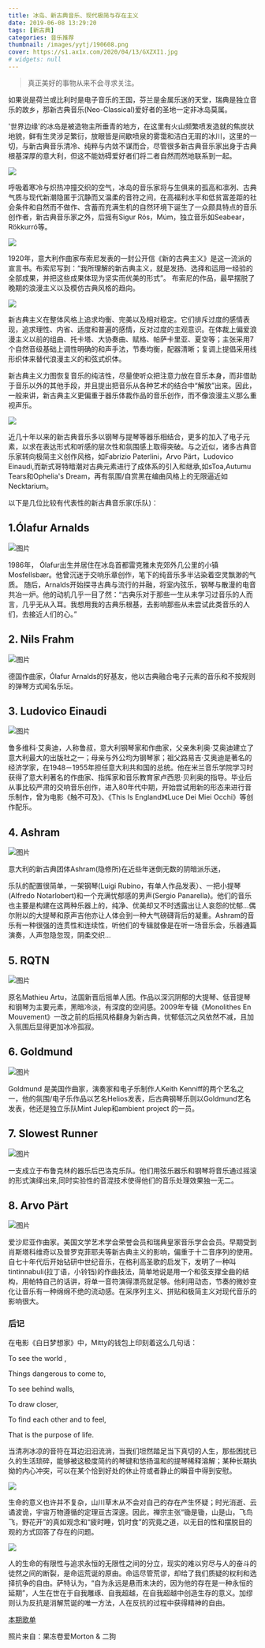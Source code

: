 ```yaml
---
title: 冰岛、新古典音乐、现代极简与存在主义
date: 2019-06-08 13:29:20
tags: [新古典]
categories: 音乐推荐
thumbnail: /images/yytj/190608.png
cover: https://s1.ax1x.com/2020/04/13/GXZXI1.jpg
# widgets: null
---
```


> 真正美好的事物从来不会寻求关注。

<!--more-->

如果说是荷兰或比利时是电子音乐的王国，芬兰是金属乐迷的天堂，瑞典是独立音乐的故乡，那新古典音乐(Neo-Classical)爱好者的圣地一定非冰岛莫属。

'世界边缘'的冰岛是被造物主所垂青的地方，在这里有火山频繁喷发造就的焦炭状地貌，鲜有生灵涉足繁衍，放眼皆是间歇喷泉的雾霭和洁白无瑕的冰川，这里的一切，与新古典音乐清冷、纯粹与内敛不谋而合，尽管很多新古典音乐家出身于古典根基深厚的意大利，但这不能妨碍爱好者们将二者自然而然地联系到一起。

![](https://i.loli.net/2021/10/05/8yeAoBs7IPCXH2U.jpg)

呼吸着寒冷与炽热冲撞交织的空气，冰岛的音乐家将与生俱来的孤高和凛冽、古典气质与现代新潮隐匿于沉静而又温柔的音符之间，在高福利水平和低贫富差距的社会条件和自然而不做作、含蓄而充满生机的自然环境下诞生了一众颇具特点的音乐创作者，新古典音乐家之外，后摇有Sigur Rós，Múm，独立音乐如Seabear，Rökkurró等。

![](https://s1.ax1x.com/2020/04/15/JCHlwV.jpg)

1920年，意大利作曲家布索尼发表的一封公开信《新的古典主义》是这一流派的宣言书。布索尼写到：“我所理解的新古典主义，就是发扬、选择和运用一经验的全部成果，并把这些成果体现为坚实而优美的形式”。 布索尼的作品，最早摆脱了晚期的浪漫主义以及模仿古典风格的趋向。

![](/![](https:/i.loli.net/2021/10/05/jPZR8wV9CvgtrzL.jpg))


新古典主义在整体风格上追求均衡、完美以及相对稳定。它们排斥过度的感情表现，追求理性、内省、适度和普遍的感情，反对过度的主观意识。在体裁上偏爱浪漫主义以前的组曲、托卡塔、大协奏曲、赋格、帕萨卡里亚、夏空等；主张采用7个自然音级基础上调性明确的和声手法，节奏均衡，配器清晰；复调上提倡采用线形织体来替代浪漫主义的和弦式织体。

新古典主义力图恢复音乐的纯洁性，尽量使听众把注意力放在音乐本身，而非借助于音乐以外的其他手段，并且提出把音乐从各种艺术的结合中“解放”出来。因此，一般来讲，新古典主义更偏重于器乐体裁作品的音乐创作，而不像浪漫主义那么重视声乐。

![](https://s1.ax1x.com/2020/04/15/JCHJW4.jpg)


近几十年以来的新古典音乐多以钢琴与提琴等器乐相结合，更多的加入了电子元素，以求在表达形式和听感的层次性和氛围感上取得突破。与之近似，诸多古典音乐家转向极简主义创作风格，如Fabrizio Paterlini，Arvo Pärt，Ludovico Einaudi,而新式哥特暗潮对古典元素进行了成体系的引入和继承,如sToa,Autumu Tears和Ophelia's Dream，再有氛围/自赏黑在编曲风格上的无限逼近如Necktarium。

以下是几位比较有代表性的新古典音乐家(乐队)：

## 1.Ólafur Arnalds

![图片](https://mmbiz.qpic.cn/mmbiz_jpg/Zary6JJNwMUuLzSVHgXMa6L8kJOXR9ozBnib5zomibqgNX22Y7LfbZf7D6Izic51samHXDIl9bS8Ufcn1UWZPlPYQ/640?wx_fmt=jpeg&tp=webp&wxfrom=5&wx_lazy=1&wx_co=1)

1986年， Ólafur出生并居住在冰岛首都雷克雅未克郊外几公里的小镇Mosfellsbær。他曾沉迷于交响乐章创作，笔下的纯音乐多半沾染着空灵飘渺的气质。 随后，Arnalds开始探寻古典与流行的并融，将室内弦乐，钢琴与散漫的电音共冶一炉。他的动机几乎一目了然：“古典乐对于那些一生从未学习过音乐的人而言，几乎无从入耳。我想用我的古典乐根基，去影响那些从未尝试此类音乐的人们，去接近人们的心。” 

## 2. Nils Frahm

![图片](https://mmbiz.qpic.cn/mmbiz_png/Zary6JJNwMUuLzSVHgXMa6L8kJOXR9oza32Nz1CgbvUAC68Gp4NZxHedjotba70d2YG5NhKRlcr8vkAwPlMs8A/640?wx_fmt=png&tp=webp&wxfrom=5&wx_lazy=1&wx_co=1)

德国作曲家，Ólafur Arnalds的好基友，他以古典融合电子元素的音乐和不按规则的弹琴方式闻名乐坛。

## 3. Ludovico Einaudi

![图片](https://mmbiz.qpic.cn/mmbiz_jpg/Zary6JJNwMUicj1mMGVS6snUBBKDjO9rgplrDSh0yJ66Txy6XCibrUFwh024fUT30OibZIyAzvQgSoI1Oib1djStFA/640?wx_fmt=jpeg&tp=webp&wxfrom=5&wx_lazy=1&wx_co=1)

鲁多维科·艾奥迪，人称鲁叔，意大利钢琴家和作曲家，父亲朱利奥·艾奥迪建立了意大利最大的出版社之一；母亲与外公均为钢琴家；祖父路易吉·艾奥迪是著名的经济学家，在1948－1955年担任意大利共和国的总统。他在米兰音乐学院学习时获得了意大利著名的作曲家、指挥家和音乐教育家卢西恩·贝利奥的指导。毕业后从事比较严肃的交响音乐创作，进入80年代中期，开始尝试用新的形态来进行音乐制作，曾为电影《触不可及》、《This Is England》《Luce Dei Miei Occhi》等创作配乐。

## 4. Ashram

![图片](https://mmbiz.qpic.cn/mmbiz_jpg/Zary6JJNwMUicj1mMGVS6snUBBKDjO9rgibN0cTs5AKD28yfVxSxx5BibePyVC2T7yNVQ7M684bUbOSF8DxnV2HOw/640?wx_fmt=jpeg&tp=webp&wxfrom=5&wx_lazy=1&wx_co=1)

意大利的新古典团体Ashram(隐修所)在近些年迷倒无数的阴暗派乐迷，

乐队的配置很简单，一架钢琴(Luigi Rubino，有单人作品发表）、一把小提琴(Alfredo Notarlobert)和一个充满忧郁感的男声(Sergio Panarella)。他们的音乐也主要是构建在这两种乐器上的，纯净、优美却又不时透露出让人哀怨的忧郁...偶尔附以的大提琴和原声吉他亦让人体会到一种大气磅礴背后的凝重。Ashram的音乐有一种很强的连贯性和连续性，听他们的专辑就像是在听一场音乐会，乐器通篇演奏，人声忽隐忽现，阴柔交织...

## 5. RQTN

![图片](https://mmbiz.qpic.cn/mmbiz_jpg/Zary6JJNwMUicj1mMGVS6snUBBKDjO9rg0v57Ra8qfGmnFGiamWsFZSOTiblT9nYvycoOCVSnhuIdEBWTHeFQHUeQ/640?wx_fmt=jpeg&tp=webp&wxfrom=5&wx_lazy=1&wx_co=1)

原名Mathieu Artu，法国新晋后摇单人团。作品以深沉阴郁的大提琴、低音提琴和钢琴为主要元素，黑暗冷淡，有深度的空间感。2009年专辑《Monolithes En Mouvement》一改之前的后摇风格翻身为新古典，忧郁低沉之风依然不减，且加入氛围后显得更加冰冷孤寂。

## 6. Goldmund

![图片](https://mmbiz.qpic.cn/mmbiz_jpg/Zary6JJNwMUicj1mMGVS6snUBBKDjO9rgv82LToSmickOd3n7wCq3Xlnh78t6mAnlHrUrPWcWUgmgzZt2b4npMmQ/640?wx_fmt=jpeg&tp=webp&wxfrom=5&wx_lazy=1&wx_co=1)

Goldmund 是美国作曲家，演奏家和电子乐制作人Keith Kenniff的两个艺名之一，他的氛围/电子乐作品以艺名Helios发表，后古典钢琴乐则以Goldmund艺名发表，他还是独立乐队Mint Julep和ambient project 的一员。

## 7. Slowest Runner

![图片](https://mmbiz.qpic.cn/mmbiz_jpg/Zary6JJNwMUicj1mMGVS6snUBBKDjO9rgibk4mJc2qIVmbibkYOaJZlpkwmo9DrGe2Dt3qia35Kw1Ma9lL7bZodWDA/640?wx_fmt=jpeg&tp=webp&wxfrom=5&wx_lazy=1&wx_co=1)

一支成立于布鲁克林的器乐后巴洛克乐队。他们用弦乐器乐和钢琴将音乐通过摇滚的形式演绎出来,同时实验性的音混技术使得他们的音乐处理效果独一无二。

## 8. Arvo Pärt

![图片](https://mmbiz.qpic.cn/mmbiz_jpg/Zary6JJNwMUicj1mMGVS6snUBBKDjO9rgK75lYPvWBQjiajMkdwATCvjDibjOdoBDWBydkBkcqwyjo3ZsvBEoKDOA/640?wx_fmt=jpeg&tp=webp&wxfrom=5&wx_lazy=1&wx_co=1)

爱沙尼亚作曲家。美国文学艺术学会荣誉会员和瑞典皇家音乐学会会员。早期受到肖斯塔科维奇以及普罗克菲耶夫等新古典主义的影响，偏重于十二音序列的使用。自七十年代后开始钻研中世纪音乐，在格利高圣歌的启发下，发明了一种叫tintinnabuli(拉丁语，小铃铛)的作曲技法，简单地说是用一个和弦支撑全曲的结构，用帕特自己的话讲，将单一音符演得漂亮就足够。他利用动态，节奏的微妙变化让音乐有一种绵绵不绝的流动感。在采序列主义、拼贴和极简主义对现代音乐的影响很大。

### 后记

在电影《白日梦想家》中，Mitty的钱包上印刻着这么几句话：

To see the world ,

Things dangerous to come to,

To see behind walls,

To draw closer,

To find each other and to feel,

That is the purpose of life.

当清冽冰凉的音符在耳边汩汩流淌，当我们坦然踏足当下真切的人生，那些困扰已久的生活琐碎，能够被这极度简约的琴键和悠扬温和的提琴稀释溶解；某种长期执拗的内心冲突，可以在某个恰到好处的休止符或者静止的瞬音中得到安慰。

![](https://i.loli.net/2021/10/05/jPZR8wV9CvgtrzL.jpg)

生命的意义也许并不复杂，山川草木从不会对自己的存在产生怀疑；时光消逝、云谲波诡，宇宙万物遵循的定理亘古深邃。因此，禅宗主张“锄是锄，山是山，飞鸟飞，野花开”的真如观念和“疲时睡，饥时食”的究竟之道，以无目的性和摆脱目的观的方式回答了存在的问题。

![](https://s1.ax1x.com/2020/04/15/JCHFdf.jpg)

人的生命的有限性与追求永恒的无限性之间的分立，现实的难以穷尽与人的奋斗的徒然之间的断裂，是命运荒诞的原由。命运尽管荒谬，却给了我们质疑的权利和选择抗争的自由。萨特认为，“自为永远是悬而未决的，因为他的存在是一种永恒的延期”，人生在世在于自我雕琢、自我超越，在自我超越中创造生存的意义。加缪则认为反抗是消解荒诞的唯一方法，人在反抗的过程中获得精神的自由。

[本期歌单](https://y.music.163.com/m/playlist?id=2834043717)

照片来自：果冻卷爱Morton & 二狗